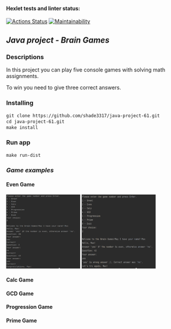 #### Hexlet tests and linter status:
[![Actions Status](https://github.com/shade3317/java-project-61/actions/workflows/hexlet-check.yml/badge.svg)](https://github.com/shade3317/java-project-61/actions)
[![Maintainability](https://api.codeclimate.com/v1/badges/ce0eb982244760aba0a5/maintainability)](https://codeclimate.com/github/shade3317/java-project-61/maintainability)


## ***Java project - Brain Games***


### **Descriptions**
In this project you can play five console games with solving math assignments. 
  
To win you need to give three correct answers.


### **Installing**
```
git clone https://github.com/shade3317/java-project-61.git
cd java-project-61.git
make install
```


### **Run app**
```
make run-dist
```


### ***Game examples***
#### **Even Game** 
<img src="https://github.com/shade3317/ImagesForProjects/blob/master/java-project-61/Even_Victory.PNG" width="200" height="200" alt="">
<img src="https://github.com/shade3317/ImagesForProjects/blob/master/java-project-61/Even_Defeat.PNG" width="200" height="200" alt="">

#### **Calc Game**
#### **GCD Game**
#### **Progression Game**
#### **Prime Game**
